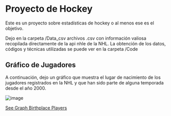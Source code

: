 # Proyecto de Hockey

Este es un proyecto sobre estadísticas de hockey o al menos ese es el objetivo.

Dejo en la carpeta /Data_csv archivos .csv con información valiosa recopilada directamente de la api nhle de la NHL. 
La obtención de los datos, códigos y técnicas utilizadas se puede ver en la carpeta /Code

## Gráfico de Jugadores
A continuación, dejo un gráfico que muestra el lugar de nacimiento de los jugadores registrados en la NHL y que han sido parte de alguna temporada desde el año 2000.

![image](https://github.com/user-attachments/assets/19820fc8-0d34-466b-851b-9522086cd549)

[See Graph Birthplace Players](https://fcolper.github.io/Hockey_2000/jugadores_mapa_filtrado_2.html)








